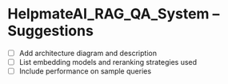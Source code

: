 # HelpmateAI_RAG_QA_System – Suggestions

- [ ] Add architecture diagram and description
- [ ] List embedding models and reranking strategies used
- [ ] Include performance on sample queries
